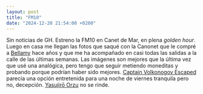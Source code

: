 ```yaml
---
layout: post
title: "FM10"
date: "2024-12-20 21:54:00 +0200"
---
```


Sin noticias de GH. Estreno la FM10 en Canet de Mar, en plena _golden hour_.
Luego en casa me llegan las fotos que saqué con la Canonet que le compré a
[Bellamy](https://www.japancamerahunter.com) hace años y que me ha acompañado
en casi todas las salidas a la calle de las últimas semanas. Las imágenes son
mejores que la última vez que usé una analógica, pero tengo que seguir metiendo
moneditas y probando porque podrían haber sido mejores. [Captain Volkonogov
Escaped](https://letterboxd.com/javier/film/captain-volkonogov-escaped) parecía
una opción entretenida para una noche de viernes tranquila pero no, decepción.
[Yasujirō Orzu](https://bsky.app/profile/javier.bsky.social/post/3lcfjryqi7c24)
no se rinde.
